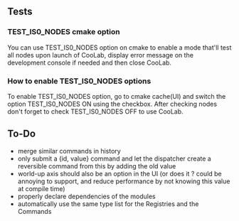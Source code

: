 ## Tests

### TEST_IS0_NODES cmake option

You can use TEST_IS0_NODES option on cmake to enable a mode that'll test all nodes upon launch of CooLab, display error message on the development console if needed and then close CooLab.

### How to enable TEST_IS0_NODES options

To enable TEST_IS0_NODES option, go to cmake cache(UI) and switch the option TEST_IS0_NODES ON using the checkbox. After checking nodes don't forget to check TEST_IS0_NODES OFF to use CooLab.

## To-Do

- merge similar commands in history
- only submit a {id, value} command and let the dispatcher create a reversible command from this by adding the old value
- world-up axis should also be an option in the UI (or does it ? could be annoying to support, and reduce performance by not knowing this value at compile time)
- properly declare dependencies of the modules
- automatically use the same type list for the Registries and the Commands